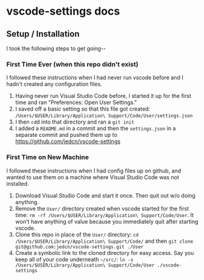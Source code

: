 # vscode-settings docs

## Setup / Installation

I took the following steps to get going--

### First Time Ever (when this repo didn't exist)

I followed these instructions when I had never run vscode before and I hadn't
created any configuration files.

1. Having never run Visual Studio Code before, I started it up for the
   first time and ran "Preferences: Open User Settings."
2. I saved off a basic setting so that this file got created:
   `/Users/$USER/Library/Application\ Support/Code/User/settings.json`
3. I then `cd`d into that directory and ran a `git init`
4. I added a `README.md` in a commit and then the `settings.json` in a
   separate commit and pushed them up to https://github.com/jedcn/vscode-settings

### First Time on New Machine

I followed these instructions when I had config files up on github, and wanted
to use them on a machine where Visual Studio Code was not installed.

1. Download Visual Studio Code and start it once. Then quit out w/o doing
   anything.
2. Remove the `User/` directory created when vscode started for the first time:
   `rm -rf /Users/$USER/Library/Application\ Support/Code/User`. It won't have
   anything of value because you immediately quit after starting vscode.
3. Clone this repo in place of the `User/` directory: `cd /Users/$USER/Library/Application\ Support/Code/`
   and then `git clone git@github.com:jedcn/vscode-settings.git ./User`
4. Create a symbolic link to the cloned directory for easy access. Say you keep
   all of your code underneath `~/src/`: `ln -s /Users/$USER/Library/Application\ Support/Code/User ./vscode-settings`
